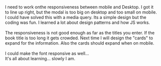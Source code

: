 I need to work onthe responsiveness between mobile and Desktop. I got it to line up right, but the modal is too big on desktop and too small on mobile. I could have solved this with a media query. Its a simple design but the coding was fun. I learned a lot about design patterns and how JS works. 
<br>
<br>
The responsiveness is not good enough as far as the titles you enter. If the book title is too long it gets crowded. Next time I will design the "cards" to expand for the information.
Also the cards should expand when on mobile.
<br><br>
I could make the font responsive as well... 
<br>
It's all about learning... slowly I am.